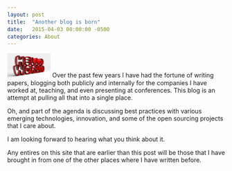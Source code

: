 ```yaml
---
layout: post
title:  "Another blog is born"
date:   2015-04-03 00:00:00 -0500
categories: About
---
```

<img src="/assets/uploads/2015/04/hello_world_medium-300x169.jpg" alt="hello_world_medium" width="100"/>
Over the past few years I have had the fortune of writing papers, blogging both publicly and internally for the companies I have worked at, teaching, and even presenting at conferences. This blog is an attempt at pulling all that into a single place.

Oh, and part of the agenda is discussing best practices with various emerging technologies, innovation, and some of the open sourcing projects that I care about.<!--more-->

I am looking forward to hearing what you think about it.

Any entires on this site that are earlier than this post will be those that I have brought in from one of the other places where I have written before.
